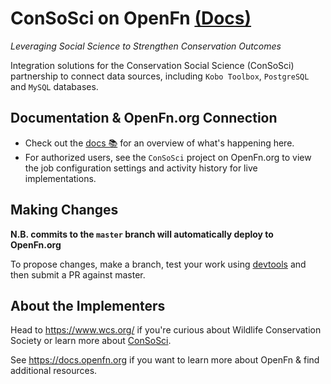 # ConSoSci on OpenFn [(Docs)](https://openfn.github.io/ConSoSci/)
_Leveraging Social Science to Strengthen Conservation Outcomes_ 

Integration solutions for the Conservation Social Science (ConSoSci) partnership to connect data sources, including `Kobo Toolbox`, `PostgreSQL` and `MySQL` databases. 

## Documentation & OpenFn.org Connection
- Check out the [docs 📚](https://openfn.github.io/ConSoSci//) for an overview of what's
happening here.
- For authorized users, see the `ConSoSci` project on OpenFn.org to view the job configuration settings and activity history for live implementations. 

## Making Changes
**N.B. commits to the `master` branch will automatically deploy to OpenFn.org**

To propose changes, make a branch, test your work using
[devtools](https://openfn.github.io/devtools/) and then submit a PR against
master.

## About the Implementers
Head to https://www.wcs.org/ if you're curious about Wildlife Conservation Society or 
learn more about [ConSoSci](https://programs.wcs.org/consosci).

See https://docs.openfn.org if you want to learn more about OpenFn & find additional resources.
